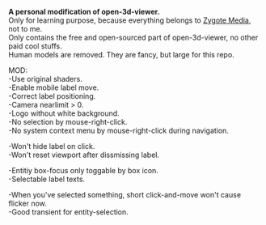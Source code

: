 **A personal modification of open-3d-viewer.**  
Only for learning purpose, because everything belongs to [Zygote Media](https://www.zygotebody.com/), not to me.   
Only contains the free and open-sourced part of open-3d-viewer, no other paid cool stuffs.  
Human models are removed. They are fancy, but large for this repo.   

MOD:  
-Use original shaders.  
-Enable mobile label move.  
-Correct label positioning.  
-Camera nearlimit > 0.  
-Logo without white background.  
-No selection by mouse-right-click.  
-No system context menu by mouse-right-click during navigation.  
  
-Won't hide label on click.  
-Won't reset viewport after dissmissing label.  
  
-Entitiy box-focus only toggable by box icon.  
-Selectable label texts.  

-When you've selected something, short click-and-move won't cause flicker now.  
-Good transient for entity-selection.  
